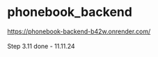 # phonebook_backend
https://phonebook-backend-b42w.onrender.com/
<br/><br/>
Step 3.11 done - 11.11.24
